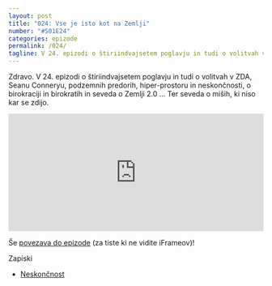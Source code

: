 ```yaml
---
layout: post
title: "024: Vse je isto kot na Zemlji"
number: "#S01E24"
categories: epizode
permalink: /024/
tagline: V 24. epizodi o štiriindvajsetem poglavju in tudi o volitvah v ZDA, Seanu Conneryu, podzemnih predorih, hiper-prostoru in neskončnosti, o birokraciji in birokratih in o Zemlji 2.0. Ter seveda o miših.
---
```


Zdravo. V 24. epizodi o štiriindvajsetem poglavju in tudi o volitvah v ZDA, Seanu Conneryu, podzemnih predorih, hiper-prostoru in neskončnosti, o birokraciji in birokratih in seveda o Zemlji 2.0 ... Ter seveda o miših, ki niso kar se zdijo.

<iframe src="https://open.spotify.com/embed-podcast/episode/1h8Cz9NLbOcxDklwOJuzSz" width="100%" height="232" frameborder="0" allowtransparency="true" allow="encrypted-media"></iframe>

Še [povezava do epizode](https://apple.co/38tDSJd) (za tiste ki ne vidite iFrameov)!

Zapiski
- [Neskončnost](https://sl.wikipedia.org/wiki/Neskončnost)